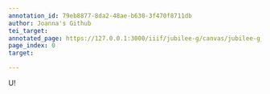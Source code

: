 ```yaml
---
annotation_id: 79eb8877-8da2-48ae-b630-3f470f8711db
author: Joanna's Github
tei_target: 
annotated_page: https://127.0.0.1:3000/iiif/jubilee-g/canvas/jubilee-g_00000095.jpg
page_index: 0
target: 

---
```

<p>U!</p>